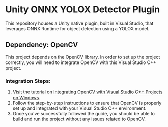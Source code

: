 # Unity ONNX YOLOX Detector Plugin
This repository houses a Unity native plugin, built in Visual Studio, that leverages ONNX Runtime for object detection using a YOLOX model.





## Dependency: OpenCV

This project depends on the OpenCV library. In order to set up the project correctly, you will need to integrate OpenCV with this Visual Studio C++ project.

### Integration Steps:

1. Visit the tutorial on [Integrating OpenCV with Visual Studio C++ Projects on Windows](https://christianjmills.com/posts/opencv-visual-studio-getting-started-tutorial/windows/).
2. Follow the step-by-step instructions to ensure that OpenCV is properly set up and integrated with your Visual Studio C++ environment.
3. Once you've successfully followed the guide, you should be able to build and run the project without any issues related to OpenCV.
